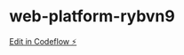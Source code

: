 # web-platform-rybvn9

[Edit in Codeflow ⚡️](https://stackblitz.com/~/github.com/Deshmaneparas/web-platform-rybvn9)
